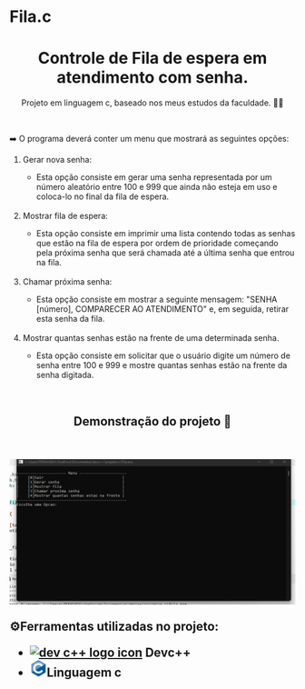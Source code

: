 
<h1>Fila.c</h1>
<h1 align="center"> Controle de Fila de espera em atendimento com senha.</h1>
<p align="center">Projeto em linguagem c, baseado nos meus estudos da faculdade. 👩‍💻</p>
<br>
<p>➡️ O programa deverá conter um menu que mostrará as seguintes opções:</p>

<ol>
    <li>Gerar nova senha:</li>
     <ul>
        <li> Esta opção consiste em gerar uma senha representada por um número aleatório entre 100 e 999 que ainda não esteja em uso e coloca-lo no final da fila de espera.</li>
     </ul>
     <br>
     <li>Mostrar fila de espera:</li>
     <ul>
        <li> Esta opção consiste em imprimir uma lista contendo todas as senhas que estão na fila de espera por ordem de prioridade começando pela próxima senha que será chamada até a última senha que entrou na fila.</li>
     </ul>
     <br>
     <li> Chamar próxima senha:</li>
       <ul>
         <li>Esta opção consiste em mostrar a seguinte mensagem: "SENHA [número], COMPARECER AO ATENDIMENTO" e, em seguida, retirar esta senha da fila. </li>
      </ul>
      <br>
      <li>Mostrar quantas senhas estão na frente de uma determinada senha.</li>
      <ul>
         <li>Esta opção consiste em solicitar que o usuário digite um número de senha entre 100 e 999 e mostre quantas senhas estão na frente da senha digitada.</li>
      </ul>
</ol>
<br>
<h2 align="center">Demonstração do projeto 🔎<h2>
 <br>
 <img src="https://github.com/nandamsouza/fila.c/blob/main/img/Anima%C3%A7%C3%A3o.gif" aling="center">
 <br>
   <p>⚙️Ferramentas utilizadas no projeto:</p>
   <ul>
      <li><a href="https://www.freeiconspng.com/img/28406" title="Image from freeiconspng.com"><img src="https://www.freeiconspng.com/uploads/dev-c--logo-icon-32.png" width="25" alt="dev c++ logo icon" /></a> Devc++</li>
      <li><img height="30" src="https://raw.githubusercontent.com/devicons/devicon/master/icons/c/c-original.svg">Linguagem c</li>
   </ul>
